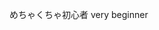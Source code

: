 めちゃくちゃ初心者
very beginner
<!---
shomus/shomus is a ✨ special ✨ repository because its `README.md` (this file) appears on your GitHub profile.
You can click the Preview link to take a look at your changes.
--->
